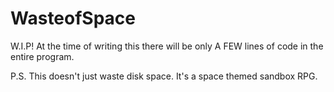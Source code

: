 # WasteofSpace
W.I.P! At the time of writing this there will be only A FEW lines of code in the entire program.


P.S. This doesn't just waste disk space. It's a space themed sandbox RPG.
